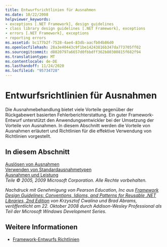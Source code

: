 ```yaml
---
title: Entwurfsrichtlinien für Ausnahmen
ms.date: 10/22/2008
helpviewer_keywords:
- exceptions [.NET Framework], design guidelines
- class library design guidelines [.NET Framework], exceptions
- errors [.NET Framework], exceptions
- reporting errors
ms.assetid: bc177b2f-7528-4ae4-83db-aacfb04b86d0
ms.openlocfilehash: 28a3e40443c9f1be14243816b347da773705ff02
ms.sourcegitcommit: d8020797a6657d0fbbdff362b80300815f682f94
ms.translationtype: MT
ms.contentlocale: de-DE
ms.lasthandoff: 11/24/2020
ms.locfileid: "95734728"
---
```

# <a name="design-guidelines-for-exceptions"></a>Entwurfsrichtlinien für Ausnahmen

Die Ausnahmebehandlung bietet viele Vorteile gegenüber der Rückgabewert basierten Fehlerberichterstattung. Ein guter Framework-Entwurf unterstützt den Anwendungsentwickler bei der Umsetzung der Vorteile von Ausnahmen. In diesem Abschnitt werden die Vorteile von Ausnahmen erläutert und Richtlinien für die effektive Verwendung von Richtlinien vorgestellt.  
  
## <a name="in-this-section"></a>In diesem Abschnitt  

 [Auslösen von Ausnahmen](exception-throwing.md)  
 [Verwenden von Standardausnahmetypen](using-standard-exception-types.md)  
 [Ausnahmen und Leistung](exceptions-and-performance.md)  
 *Teile © 2005, 2009 Microsoft Corporation. Alle Rechte vorbehalten.*  
  
 *Nachdruck mit Genehmigung von Pearson Education, Inc aus [Framework Design Guidelines: Conventions, Idioms, and Patterns for Reusable .NET Libraries, 2nd Edition](https://www.informit.com/store/framework-design-guidelines-conventions-idioms-and-9780321545619) von Krzysztof Cwalina und Brad Abrams, veröffentlicht am 22. Oktober 2008 durch Addison-Wesley Professional als Teil der Microsoft Windows Development Series.*  
  
## <a name="see-also"></a>Weitere Informationen

- [Framework-Entwurfs Richtlinien](index.md)
